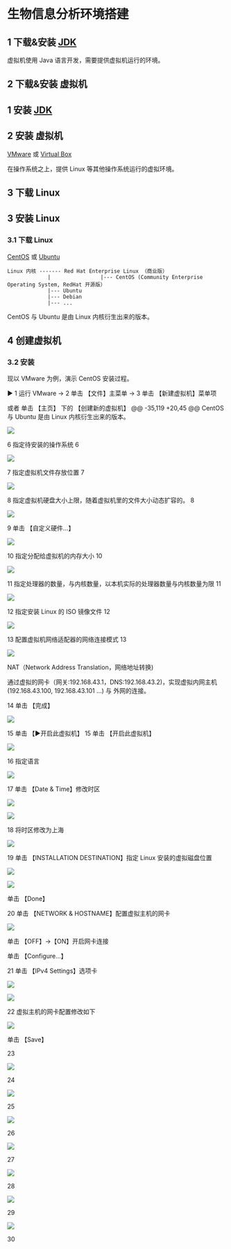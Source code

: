 # 生物信息分析环境搭建
## 1 下载&安装 [JDK](https://www.oracle.com/technetwork/java/javase/downloads/jdk11-downloads-5066655.html)

虚拟机使用 Java 语言开发，需要提供虚拟机运行的环境。

## 2 下载&安装 虚拟机
## 1 安装 [JDK](https://www.oracle.com/technetwork/java/javase/downloads/jdk11-downloads-5066655.html)
## 2 安装 虚拟机 
[VMware](https://www.vmware.com/go/getworkstation-win) 或 [Virtual Box](https://www.virtualbox.org/wiki/Downloads)

在操作系统之上，提供 Linux 等其他操作系统运行的虚拟环境。

## 3 下载 Linux
## 3 安装 Linux
### 3.1 下载 Linux
[CentOS](https://www.centos.org/) 或 [Ubuntu](https://www.ubuntu.com/download/desktop)
```
Linux 内核 ------- Red Hat Enterprise Linux （商业版）
             |                |--- CentOS (Community Enterprise Operating System, RedHat 开源版）
             |--- Ubuntu
             |--- Debian
             |--- ...
```
CentOS 与 Ubuntu 是由 Linux 内核衍生出来的版本。

## 4 创建虚拟机

### 3.2 安装
现以 VMware 为例，演示 CentOS 安装过程。

&#9654;
1 运行 VMware -> 2 单击 【文件】主菜单 -> 3 单击 【新建虚拟机】菜单项 

  或者 单击 【主页】 下的 【创建新的虚拟机】
@@ -35,119 +20,45 @@ CentOS 与 Ubuntu 是由 Linux 内核衍生出来的版本。

![](https://github.com/QifengSun/bioinfomatics/blob/master/png/vmware_2.png)

6 指定待安装的操作系统
6

![](https://github.com/QifengSun/bioinfomatics/blob/master/png/vmware_3.png)

7 指定虚拟机文件存放位置
7

![](https://github.com/QifengSun/bioinfomatics/blob/master/png/vmware_4.png)

8 指定虚拟机硬盘大小上限，随着虚拟机里的文件大小动态扩容的。
8

![](https://github.com/QifengSun/bioinfomatics/blob/master/png/vmware_5.png)

9 单击 【自定义硬件...】

![](https://github.com/QifengSun/bioinfomatics/blob/master/png/vmware_6.png)

10 指定分配给虚拟机的内存大小
10

![](https://github.com/QifengSun/bioinfomatics/blob/master/png/vmware_7.png)

11 指定处理器的数量，与内核数量，以本机实际的处理器数量与内核数量为限
11

![](https://github.com/QifengSun/bioinfomatics/blob/master/png/vmware_8.png)

12 指定安装 Linux 的 ISO 镜像文件
12

![](https://github.com/QifengSun/bioinfomatics/blob/master/png/vmware_9.png)

13 配置虚拟机网络适配器的网络连接模式
13

![](https://github.com/QifengSun/bioinfomatics/blob/master/png/vmware_10.png)

NAT（Network Address Translation，网络地址转换)

通过虚拟的网卡（网关:192.168.43.1，DNS:192.168.43.2)，实现虚拟内网主机 (192.168.43.100, 192.168.43.101 ...) 与 外网的连接。

14 单击 【完成】

![](https://github.com/QifengSun/bioinfomatics/blob/master/png/vmware_11.png)

15 单击 【▶开启此虚拟机】
15 单击 【开启此虚拟机】

![](https://github.com/QifengSun/bioinfomatics/blob/master/png/CentOS_1.png)

16 指定语言

![](https://github.com/QifengSun/bioinfomatics/blob/master/png/CentOS_2.png)

17 单击 【Date & Time】修改时区

![](https://github.com/QifengSun/bioinfomatics/blob/master/png/CentOS_3.png)

![](https://github.com/QifengSun/bioinfomatics/blob/master/png/CentOS_4.png)

18 将时区修改为上海

![](https://github.com/QifengSun/bioinfomatics/blob/master/png/CentOS_5.png)

19 单击 【INSTALLATION DESTINATION】指定 Linux 安装的虚拟磁盘位置

![](https://github.com/QifengSun/bioinfomatics/blob/master/png/CentOS_6.png)

![](https://github.com/QifengSun/bioinfomatics/blob/master/png/CentOS_7.png)

单击 【Done】

20 单击 【NETWORK & HOSTNAME】配置虚拟主机的网卡

![](https://github.com/QifengSun/bioinfomatics/blob/master/png/CentOS_8.png)

单击 【OFF】->【ON】开启网卡连接

单击 【Configure...】

21 单击 【IPv4 Settings】选项卡 

![](https://github.com/QifengSun/bioinfomatics/blob/master/png/CentOS_9.png)

![](https://github.com/QifengSun/bioinfomatics/blob/master/png/CentOS_10.png)

22 虚拟主机的网卡配置修改如下

![](https://github.com/QifengSun/bioinfomatics/blob/master/png/CentOS_11.png)

单击 【Save】

23 

![](https://github.com/QifengSun/bioinfomatics/blob/master/png/CentOS_12.png)

24 

![](https://github.com/QifengSun/bioinfomatics/blob/master/png/CentOS_13.png)

25 

![](https://github.com/QifengSun/bioinfomatics/blob/master/png/CentOS_14.png)

26 

![](https://github.com/QifengSun/bioinfomatics/blob/master/png/CentOS_15.png)

27 

![](https://github.com/QifengSun/bioinfomatics/blob/master/png/CentOS_16.png)

28 

![](https://github.com/QifengSun/bioinfomatics/blob/master/png/CentOS_17.png)

29

![](https://github.com/QifengSun/bioinfomatics/blob/master/png/CentOS_18.png)

30 
